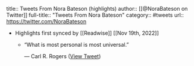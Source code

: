 title:: Tweets From Nora Bateson (highlights)
author:: [[@NoraBateson on Twitter]]
full-title:: "Tweets From Nora Bateson"
category:: #tweets
url:: https://twitter.com/NoraBateson

- Highlights first synced by [[Readwise]] [[Nov 19th, 2022]]
	- “What is most personal is most universal.”
	  
	  ― Carl R. Rogers ([View Tweet](https://twitter.com/NoraBateson/status/1484644734824071169))